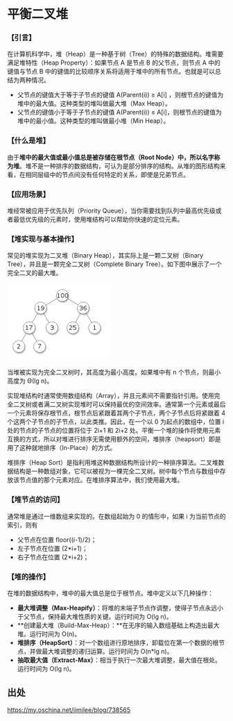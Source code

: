 # 平衡二叉堆

### 【引言】

在计算机科学中，堆（Heap）是一种基于树（Tree）的特殊的数据结构。堆需要满足堆特性（Heap Property）：如果节点 A 是节点 B 的父节点，则节点 A 中的键值与节点 B 中的键值的比较顺序关系将适用于堆中的所有节点。也就是可以总结为两种情况。

- 父节点的键值大于等于子节点的键值 A(Parent(i)) ≥ A[i] ，则根节点的键值为堆中的最大值。这种类型的堆叫做最大堆（Max Heap）。
- 父节点的键值小于等于子节点的键值 A(Parent(i)) ≤ A[i]，则根节点的键值为堆中的最小值。这种类型的堆叫做最小堆（Min Heap）。

### 【什么是堆】

由于**堆中的最大值或最小值总是被存储在根节点（Root Node）中，所以名字称为堆**。堆不是一种排序的数据结构，可认为是部分排序的结构。从堆的图形结构来看，在相同层级中的节点间没有任何特定的关系，即使是兄弟节点。

### 【应用场景】

堆经常被应用于优先队列（Priority Queue），当你需要找到队列中最高优先级或者最低优先级的元素时，使用堆结构可以帮助你快速的定位元素。

### 【堆实现与基本操作】

常见的堆实现为二叉堆（Binary Heap），其实际上是一颗二叉树（Binary Tree），并且是一颗完全二叉树（Complete Binary Tree）。如下图中展示了一个完全二叉的最大堆。

![输入图片说明](https://github.com/qzh99/JavaScheduledTaskLearn/blob/main/imgs/26232836_XxRr.png)

当堆被实现为完全二叉树时，其高度为最小高度。如果堆中有 n 个节点，则最小高度为 Θ(lg n)。

实现堆结构时通常使用数组结构（Array），并且元素间不需要指针引用。使用完全二叉树或者满二叉树实现堆时可以保持最优的空间效率。通常第一个元素或最后一个元素将保存根节点，根节点后紧跟着其两个子节点，两个子节点后将紧跟着 4 个这两个子节点的子节点，以此类推。因此，在一个以 0 为起点的数组中，位置 i 处的节点的子节点的位置将位于 2i+1 和 2i+2 处。平衡一个堆的操作将使用元素互换的方式，所以对堆进行排序无需使用额外的空间，堆排序（heapsort）即是用了这种就地排序（In-Place）的方式。

堆排序（Heap Sort）是指利用堆这种数据结构所设计的一种排序算法。二叉堆数据结构是一种数组对象，它可以被视为一棵完全二叉树。树中每个节点与数组中存放该节点值的那个元素对应。在堆排序算法中，我们使用最大堆。

### 【堆节点的访问】

通常堆是通过一维数组来实现的。在数组起始为 0 的情形中，如果 i 为当前节点的索引，则有

- 父节点在位置 floor((i-1)/2)；
- 左子节点在位置 (2*i+1)；
- 右子节点在位置 (2*i+2)；

### 【堆的操作】

在堆的数据结构中，堆中的最大值总是位于根节点。堆中定义以下几种操作：

- **最大堆调整（Max-Heapify）**：将堆的末端子节点作调整，使得子节点永远小于父节点，保持最大堆性质的关键。运行时间为 O(lg n)。
- **创建最大堆（Build-Max-Heap）：**在无序的输入数组基础上构造出最大堆。运行时间为 O(n)。
- **堆排序（HeapSort）**：对一个数组进行原地排序，卸载位在第一个数据的根节点，并做最大堆调整的递归运算。运行时间为 O(n*lg n)。
- **抽取最大值（Extract-Max）**：相当于执行一次最大堆调整，最大值在根处。运行时间为 O(lg n)。



## 出处

https://my.oschina.net/jimilee/blog/738565
